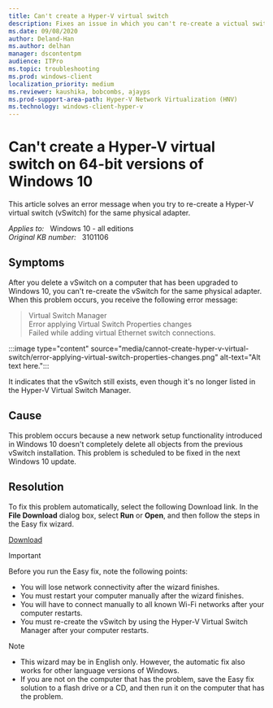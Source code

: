 ```yaml
---
title: Can't create a Hyper-V virtual switch
description: Fixes an issue in which you can't re-create a victual switch for Hyper-V on an upgraded 64-bit Windows-10-based computer.
ms.date: 09/08/2020
author: Deland-Han
ms.author: delhan
manager: dscontentpm
audience: ITPro
ms.topic: troubleshooting
ms.prod: windows-client
localization_priority: medium
ms.reviewer: kaushika, bobcombs, ajayps
ms.prod-support-area-path: Hyper-V Network Virtualization (HNV)
ms.technology: windows-client-hyper-v
---
```

# Can't create a Hyper-V virtual switch on 64-bit versions of Windows 10

This article solves an error message when you try to re-create a Hyper-V virtual switch (vSwitch) for the same physical adapter.

_Applies to:_ &nbsp; Windows 10 - all editions  
_Original KB number:_ &nbsp; 3101106

## Symptoms

After you delete a vSwitch on a computer that has been upgraded to Windows 10, you can't re-create the vSwitch for the same physical adapter. When this problem occurs, you receive the following error message:

> Virtual Switch Manager  
Error applying Virtual Switch Properties changes  
Failed while adding virtual Ethernet switch connections.

:::image type="content" source="media/cannot-create-hyper-v-virtual-switch/error-applying-virtual-switch-properties-changes.png" alt-text="Alt text here.":::

It indicates that the vSwitch still exists, even though it's no longer listed in the Hyper-V Virtual Switch Manager.

## Cause

This problem occurs because a new network setup functionality introduced in Windows 10 doesn't completely delete all objects from the previous vSwitch installation. This problem is scheduled to be fixed in the next Windows 10 update.

## Resolution

To fix this problem automatically, select the following Download link. In the **File Download** dialog box, select **Run** or **Open**, and then follow the steps in the Easy fix wizard.

[Download](https://aka.ms/easyfix20159)

> [!IMPORTANT]
> Before you run the Easy fix, note the following points:
>
> - You will lose network connectivity after the wizard finishes.
> - You must restart your computer manually after the wizard finishes.
> - You will have to connect manually to all known Wi-Fi networks after your computer restarts.
> - You must re-create the vSwitch by using the Hyper-V Virtual Switch Manager after your computer restarts.

> [!NOTE]
>
> - This wizard may be in English only. However, the automatic fix also works for other language versions of Windows.
> - If you are not on the computer that has the problem, save the Easy fix solution to a flash drive or a CD, and then run it on the computer that has the problem.
